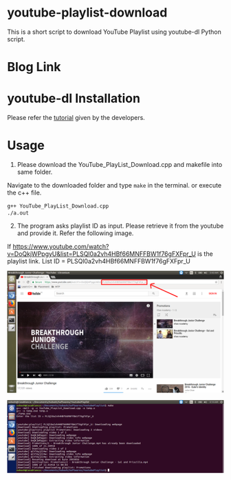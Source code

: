 # youtube-playlist-download
This is a short script to download YouTube Playlist using youtube-dl Python script.

# Blog Link


# youtube-dl Installation
Please refer the [tutorial](https://github.com/rg3/youtube-dl/blob/master/README.md#installation) given by the developers.

# Usage
1) Please download the YouTube_PlayList_Download.cpp and makefile into same folder.

Navigate to the downloaded folder and type `make` in the terminal.
or 
execute the c++ file.
```
g++ YouTube_PlayList_Download.cpp
./a.out
```

2) The program asks playlist ID as input. Please retrieve it from the youtube and provide it. Refer the following image.

If https://www.youtube.com/watch?v=DoQkjWPpgyU&list=PLSQl0a2vh4HBf66MNFFBW1f76gFXFpr_U is the playlist link.
List ID = PLSQl0a2vh4HBf66MNFFBW1f76gFXFpr_U

![List ID Sample Image](YouTube_List_Id.png "Sample image explaining List ID of YouTube Playlist")

![Program Output](ProgramOutput.png "Execution output of the program")


